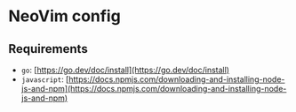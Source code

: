 # NeoVim config

## Requirements

- `go`: [https://go.dev/doc/install](https://go.dev/doc/install)
- `javascript`: [https://docs.npmjs.com/downloading-and-installing-node-js-and-npm](https://docs.npmjs.com/downloading-and-installing-node-js-and-npm)

